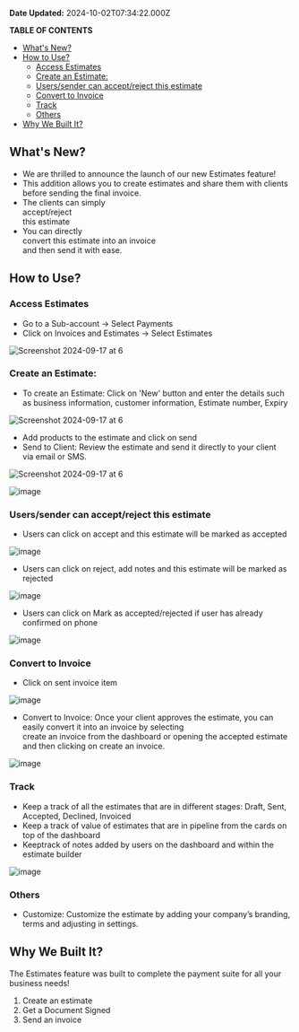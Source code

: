 **Date Updated:** 2024-10-02T07:34:22.000Z
  
  
**TABLE OF CONTENTS**

* [What's New? ](#What's-New?%C2%A0)
* [How to Use?](#How-to-Use?)  
   * [Access Estimates](#Access-Estimates)  
   * [Create an Estimate:](#Create-an-Estimate%3A)  
   * [Users/sender can accept/reject this estimate](#Users/sender-can-accept/reject-this-estimate)  
   * [Convert to Invoice](#Convert-to-Invoice)  
   * [Track](#Track)  
   * [Others](#Others)
* [Why We Built It? ](#Why-We-Built-It?-)

## **What's New?** 

* We are thrilled to announce the launch of our new Estimates feature!
* This addition allows you to create estimates and share them with clients before sending the final invoice.
* The clients can simply  
accept/reject  
 this estimate
* You can directly  
convert this estimate into an invoice  
 and then send it with ease.

## **How to Use?**

### **Access Estimates**

* Go to a Sub-account -> Select Payments
* Click on Invoices and Estimates -> Select Estimates

![Screenshot 2024-09-17 at 6](https://s3.amazonaws.com/cdn.freshdesk.com/data/helpdesk/attachments/production/155033906697/original/4iDRwJTvq3KG8ZYtl61ONnuZOXECOU24eQ.jpeg?1727834340)

### **Create an Estimate:**

* To create an Estimate: Click on 'New' button and enter the details such as business information, customer information, Estimate number, Expiry

![Screenshot 2024-09-17 at 6](https://s3.amazonaws.com/cdn.freshdesk.com/data/helpdesk/attachments/production/155033906696/original/mzTO1YnsOF0euWT0oywMMcnZpt0Y0lReuw.jpeg?1727834340)

* Add products to the estimate and click on send
* Send to Client: Review the estimate and send it directly to your client  
via email or SMS.

![Screenshot 2024-09-17 at 6](https://s3.amazonaws.com/cdn.freshdesk.com/data/helpdesk/attachments/production/155033906695/original/HsB6j0eymE8lDG4fCzwSrC1l41G14O0Uag.jpeg?1727834340)

![image](https://s3.amazonaws.com/cdn.freshdesk.com/data/helpdesk/attachments/production/155033906688/original/NGuK4JCPQyeCn09P-s03sMBbEWXGHeG4-A.jpeg?1727834340)

### **Users/sender can accept/reject this estimate**

* Users can click on accept and this estimate will be marked as accepted

![image](https://s3.amazonaws.com/cdn.freshdesk.com/data/helpdesk/attachments/production/155033906692/original/1mVFnaw_U8etfLfIINiyZL8J9hHf8pJEnQ.jpeg?1727834340)

* Users can click on reject, add notes and this estimate will be marked as rejected

![image](https://s3.amazonaws.com/cdn.freshdesk.com/data/helpdesk/attachments/production/155033906693/original/2UIhjV4ysOlb7JG3ZjTtQEF7MNci63vmAA.jpeg?1727834340)

* Users can click on Mark as accepted/rejected if user has already confirmed on phone

![image](https://s3.amazonaws.com/cdn.freshdesk.com/data/helpdesk/attachments/production/155033906689/original/hC2x2Cp3oM8uF1cQwVEZe6ypD0bdz2tm5Q.jpeg?1727834340)

### **Convert to Invoice**

* Click on sent invoice item

![image](https://s3.amazonaws.com/cdn.freshdesk.com/data/helpdesk/attachments/production/155033906690/original/_CBQ8DKjHtzz-gLRrO5Wh_p3DA_eQQJj4A.jpeg?1727834340)

* Convert to Invoice: Once your client approves the estimate, you can easily convert it into an invoice by selecting  
 create an invoice from the dashboard or opening the accepted estimate and then clicking on create an invoice.

![image](https://s3.amazonaws.com/cdn.freshdesk.com/data/helpdesk/attachments/production/155033906691/original/IkAojIbBURxokJT9IHRQx6iddxraBxcr6w.jpeg?1727834340)

### **Track**

* Keep a track of all the estimates that are in different stages: Draft, Sent, Accepted, Declined, Invoiced
* Keep a track of value of estimates that are in pipeline from the cards on top of the dashboard
* Keeptrack of notes added by users on the dashboard and within the estimate builder

![image](https://s3.amazonaws.com/cdn.freshdesk.com/data/helpdesk/attachments/production/155033906694/original/TGP8lYPQQDZn4ep7PPIKKEelcRvhNHHyFA.jpeg?1727834340)

### **Others**

* Customize: Customize the estimate by adding your company’s branding, terms and adjusting in settings.

## **Why We Built It?** 

The Estimates feature was built to complete the payment suite for all your business needs!

1. Create an estimate
2. Get a Document Signed
3. Send an invoice